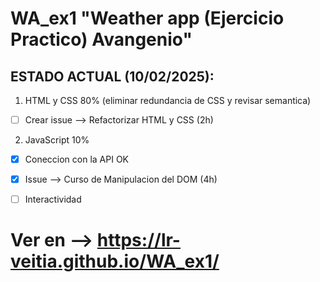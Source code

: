 # WA_ex1 "Weather app (Ejercicio Practico) Avangenio"

## ESTADO ACTUAL (10/02/2025):
1. HTML y CSS 80% (eliminar redundancia de CSS y revisar semantica)
  - [ ] Crear issue --> Refactorizar HTML y CSS (2h)
2. JavaScript 10%
  - [x] Coneccion con la API OK
  - [x] Issue --> Curso de Manipulacion del DOM (4h)
  - [ ] Interactividad


# Ver en --> https://lr-veitia.github.io/WA_ex1/

